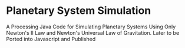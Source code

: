 # Planetary System Simulation
A Processing Java Code for Simulating Planetary Systems Using Only Newton's II Law and Newton's Universal Law of Gravitation. Later to be Ported into Javascript and Published 
